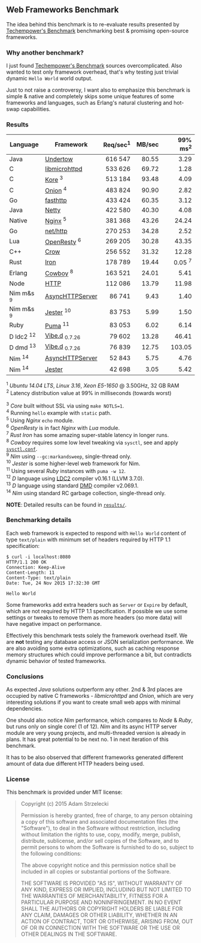 Web Frameworks Benchmark
------------------------
[techempower]: https://www.techempower.com/benchmarks/

The idea behind this benchmark is to re-evaluate results presented by
[Techempower's Benchmark][techempower] benchmarking best & promising
open-source frameworks.


### Why another benchmark?

I just found [Techempower's Benchmark][techempower] sources overcomplicated.
Also wanted to test only framework overhead, that's why testing just trivial
dynamic `Hello World` world output.

Just to not raise a controversy, I want also to emphasize this benchmark is
simple & native and completely skips some unique features of some frameworks
and languages, such as Erlang's natural clustering and hot-swap capabilities.


### Results

[undertow]: http://undertow.io
[netty]: http://netty.io
[node]: https://nodejs.org/api/cluster.html
[go]: http://golang.org/pkg/net/http/
[onion]: https://github.com/davidmoreno/onion
[cowboy]: http://ninenines.eu/docs/en/cowboy/1.0/guide/getting_started/
[nim]: http://nim-lang.org
[puma]: http://puma.io
[echo]: http://wiki.nginx.org/HttpEchoModule
[resty]: http://openresty.org
[iron]: http://ironframework.io
[jester]: https://github.com/dom96/jester
[vibed]: http://vibed.org
[dmd]: https://dlang.org/download.html
[crow]: https://github.com/ipkn/crow
[kore]: https://kore.io
[mhttpd]: https://www.gnu.org/software/libmicrohttpd/
[fasthttp]: https://github.com/valyala/fasthttp

|  Language     |        Framework       | Req/sec<sup>1| MB/sec| 99% ms<sup>2|
| ------------- | ------------------------ | ----------:| -----:| -----------:|
| Java          | [Undertow][undertow]     |   616 547  | 80.55 |      3.29   |
| C             | [libmicrohttpd][mhttpd]  |   533 626  | 69.72 |      1.28   |
| C             | [Kore][kore]       <sup>3|   513 184  | 93.48 |      4.09   |
| C             | [Onion][onion]     <sup>4|   483 824  | 90.90 |      2.82   |
| Go            | [fasthttp][fasthttp]     |   433 424  | 60.35 |      3.12   |
| Java          | [Netty][netty]           |   422 580  | 40.30 |      4.08   |
| Native        | [Nginx][echo]      <sup>5|   381 368  | 43.26 |     24.24   |
| Go            | [net/http][go]           |   270 253  | 34.28 |      2.52   |
| Lua           | [OpenResty][resty] <sup>6|   269 205  | 30.28 |     43.35   |
| C++           | [Crow][crow]             |   256 552  | 31.32 |     12.28   |
| Rust          | [Iron][iron]             |   178 789  | 19.44 |  0.05 <sup>7|
| Erlang        | [Cowboy][cowboy]   <sup>8|   163 521  | 24.01 |      5.41   |
| Node          | [HTTP][node]             |   112 086  | 13.79 |     11.98   |
| Nim m&s <sup>9| [AsyncHTTPServer][nim]   |    86 741  |  9.43 |      1.40   |
| Nim m&s <sup>9| [Jester][nim]     <sup>10|    83 753  |  5.99 |      1.50   |
| Ruby          | [Puma][puma]      <sup>11|    83 053  |  6.02 |      6.14   |
| D ldc2 <sup>12| [Vibe.d][vibed] <sub>0.7.26|  79 602  | 13.28 |     46.41   |
| D dmd  <sup>13| [Vibe.d][vibed] <sub>0.7.26|  76 839  | 12.75 |    103.05   |
| Nim    <sup>14| [AsyncHTTPServer][nim]   |    52 843  |  5.75 |      4.76   |
| Nim    <sup>14| [Jester][jester]         |    42 698  |  3.05 |      5.42   |

<sup>1</sup> *Ubuntu 14.04 LTS*, *Linux 3.16*,
             *Xeon E5-1650* @ 3.50GHz, 32 GB RAM  
<sup>2</sup> Latency distribution value at 99% in milliseconds
             (towards worst)  

<sup>3</sup> *Core* built without SSL via using `make NOTLS=1`.  
<sup>4</sup> Running `hello` example with `static` path.  
<sup>5</sup> Using *Nginx* `echo` module.  
<sup>6</sup> *OpenResty* is in fact *Nginx* with *Lua* module.  
<sup>7</sup> *Rust* *Iron* has some amazing super-stable latency
             in longer runs.  
<sup>8</sup> *Cowboy* requires some low level tweaking via `sysctl`, see
             and apply [`sysctl.conf`](sysctl.conf).  
<sup>9</sup> *Nim* using `--gc:markandsweep`, single-thread only.  
<sup>10</sup> *Jester* is some higher-level web framework for Nim.  
<sup>11</sup> Using several *Ruby* instances with `puma -w 12`.  
<sup>12</sup> *D* language using [LDC2](dmd) compiler v0.16.1 (LLVM 3.7.0).  
<sup>13</sup> *D* language using standard [DMD](dmd) compiler v2.069.1.  
<sup>14</sup> *Nim* using standard RC garbage collection, single-thread only.  

**NOTE**: Detailed results can be found in [`results/`](results).


### Benchmarking details

Each web framework is expected to respond with `Hello World` content of type
`text/plain` with minimum set of headers required by HTTP 1.1 specification:

~~~
$ curl -i localhost:8080
HTTP/1.1 200 OK
Connection: Keep-Alive
Content-Length: 11
Content-Type: text/plain
Date: Tue, 24 Nov 2015 17:32:30 GMT

Hello World
~~~

Some frameworks add extra headers such as `Server` or `Expire` by default,
which are not required by HTTP 1.1 specification. If possible we use some
settings or tweaks to remove them as more headers (so more data) will have
negative impact on performance.

Effectively this benchmark tests solely the framework overhead itself. We are
**not** testing any database access or JSON serialization performance. We are
also avoiding some extra optimizations, such as caching response memory
structures which could improve performance a bit, but contradicts dynamic
behavior of tested frameworks.


### Conclusions

As expected *Java* solutions outperform any other. 2nd & 3rd places are
occupied by native C frameworks - *libmicrohttpd* and *Onion*, which are very
interesting solutions if you want to create small web apps with minimal
dependencies.

One should also notice *Nim* performance, which compares to *Node* & *Ruby*,
but runs only on single core! (1 of 12). *Nim* and its async HTTP server module
are very young projects, and multi-threaded version is already in plans. It has
great potential to be next no. 1 in next iteration of this benchmark.

It has to be also observed that different frameworks generated different amount
of data due different HTTP headers being used.


### License

This benchmark is provided under MIT license:

> Copyright (c) 2015 Adam Strzelecki
>
> Permission is hereby granted, free of charge, to any person obtaining
> a copy of this software and associated documentation files (the
> "Software"), to deal in the Software without restriction, including
> without limitation the rights to use, copy, modify, merge, publish,
> distribute, sublicense, and/or sell copies of the Software, and to
> permit persons to whom the Software is furnished to do so, subject to
> the following conditions:
>
> The above copyright notice and this permission notice shall be
> included in all copies or substantial portions of the Software.
>
> THE SOFTWARE IS PROVIDED "AS IS", WITHOUT WARRANTY OF ANY KIND,
> EXPRESS OR IMPLIED, INCLUDING BUT NOT LIMITED TO THE WARRANTIES OF
> MERCHANTABILITY, FITNESS FOR A PARTICULAR PURPOSE AND
> NONINFRINGEMENT. IN NO EVENT SHALL THE AUTHORS OR COPYRIGHT HOLDERS BE
> LIABLE FOR ANY CLAIM, DAMAGES OR OTHER LIABILITY, WHETHER IN AN ACTION
> OF CONTRACT, TORT OR OTHERWISE, ARISING FROM, OUT OF OR IN CONNECTION
> WITH THE SOFTWARE OR THE USE OR OTHER DEALINGS IN THE SOFTWARE.
